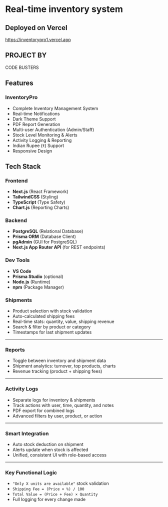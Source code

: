 # Real-time inventory system
## Deployed on Vercel
https://inventorypro1.vercel.app

## PROJECT BY
CODE BUSTERS



##  Features

###  InventoryPro

-  Complete Inventory Management System  
-  Real-time Notifications  
-  Dark Theme Support  
-  PDF Report Generation  
-  Multi-user Authentication (Admin/Staff)  
-  Stock Level Monitoring & Alerts  
-  Activity Logging & Reporting  
-  Indian Rupee (`₹`) Support  
-  Responsive Design  


##  Tech Stack

###  Frontend
- **Next.js** (React Framework)
- **TailwindCSS** (Styling)
- **TypeScript** (Type Safety)
- **Chart.js** (Reporting Charts)

###  Backend
- **PostgreSQL** (Relational Database)
- **Prisma ORM** (Database Client)
- **pgAdmin** (GUI for PostgreSQL)
- **Next.js App Router API** (for REST endpoints)

###  Dev Tools
- **VS Code**
- **Prisma Studio** (optional)
- **Node.js** (Runtime)
- **npm** (Package Manager)

  
###  Shipments

- Product selection with stock validation  
- Auto-calculated shipping fees  
- Real-time stats: quantity, value, shipping revenue  
- Search & filter by product or category  
- Timestamps for last shipment updates  

---

###  Reports

- Toggle between inventory and shipment data  
- Shipment analytics: turnover, top products, charts  
- Revenue tracking (product + shipping fees)  

---

###  Activity Logs

- Separate logs for inventory & shipments  
- Track actions with user, time, quantity, and notes  
- PDF export for combined logs  
- Advanced filters by user, product, or action  

---

###  Smart Integration

- Auto stock deduction on shipment  
- Alerts update when stock is affected  
- Unified, consistent UI with role-based access  

---

###  Key Functional Logic

- `"Only X units are available"` stock validation  
- `Shipping Fee = (Price × %) / 100`  
- `Total Value = (Price + Fee) × Quantity`  
- Full logging for every change made  

